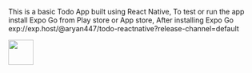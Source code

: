 This is a basic Todo App built using React Native,
To test or run the app install Expo Go from Play store or App store,
After installing Expo Go 
exp://exp.host/@aryan447/todo-reactnative?release-channel=default

[<img src="https://img.icons8.com/external-icongeek26-glyph-icongeek26/344/external-phone-essentials-icongeek26-glyph-icongeek26.png" width="50"/>](exp://exp.host/@aryan447/todo-reactnative?release-channel=default)
